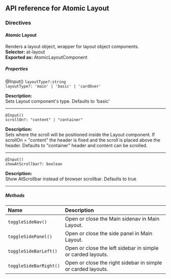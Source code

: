 ## API reference for Atomic Layout

### Directives

#### Atomic Layout
Renders a layout object, wrapper for layout object components.<br>
**Selector:** at-layout<br>
**Exported as:** AtomicLayoutComponent<br>

##### Properties

@Input() `layoutType?:string`<br>
`layoutType?: 'main' | 'basic' | 'cardOver'`<br>

**Description:**<br>
Sets Layout component's type. Defaults to 'basic'

---

`@Input()`<br>
`scrollOn?: "content" | "container"`<br>

**Description:**<br>
Sets where the scroll will be positioned inside the Layout component. If scrollOn = "content" the header is fixed and the scroll is placed above the header. Defaults to "container" header and content can be scrolled.

---

`@Input()`<br>
`showAtScrollbar?: boolean`<br>

**Description:**<br>
Show AtScrollbar instead of browser scrollbar. Defaults to true

---


##### Methods
| Name                   | Description |
| :--------------------- | :----------------------------------------------------------- |
| `toggleSideNav()`      | Open or close the Main sidenav in Main Layout. |
| `toggleSidePanel()`    | Open or close the side panel in Main Layout. |
| `toggleSideBarLeft()`  | Open or close the left sidebar in simple or carded layouts. |
| `toggleSideBarRight()` | Open or close the right sidebar in simple or carded layouts. |




